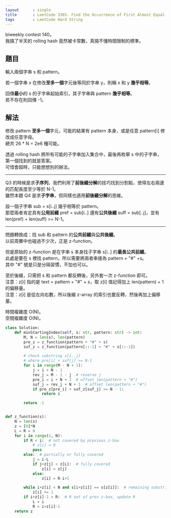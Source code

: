 ```yaml
---
layout      : single
title       : LeetCode 3303. Find the Occurrence of First Almost Equal Substring
tags        : LeetCode Hard String
---
```

biweekly contest 140。  
我搞了半天的 rolling hash 竟然被卡常數，真搞不懂時間限制的標準。  

## 題目

輸入兩個字串 s 和 pattern。  

若一個字串 x 在修改**至多一個**字元後等同於字串 y，則稱 x 和 y **幾乎相等**。  

回傳**最小**的 s 的子字串起始索引，其子字串與 pattern **幾乎相等**。  
若不存在則回傳 -1。  

## 解法

修改 pattern **至多一個**字元，可能的結果有 pattern 本身，或是任意 pattern[i] 修改成任意字母。  
總共 26 \* N = 2e6 種可能。  

透過 rolling hash 將所有可能的子字串加入集合中，最後再枚舉 s 中的子字串，第一個找到的就是答案。  
可惜會超時，只能想想別的辦法。  

---

Q3 的時候是求**子序列**，我們利用了**前後綴分解**的技巧找到分割點，使得左右兩邊的匹配長度至少等於 N-1。  
雖然本題 Q4 是求**子字串**，但同樣也適用**前後綴分解**的思維。  

設一個子字串 sub = s[i..j] 幾乎相等於 pattern。  
那麼兩者肯定具有**公用前綴** pref = sub[i..] 還有**公共後綴** suff = sub[..j]，並有 len(pref) + len(suff) >= N-1。  

---

問題轉換成：找 sub 和 pattern 的**公共前綴**與**公共後綴**。  
以前周賽中也碰過不少次，正是 z-function。  

但是原始的 z-function 是在字串 s 本身找子字串 s[i..] 的**最長公共前綴**。  
此處是要在 s 裡找 pattern，所以需要將兩者串接為 pattern + "#" +s。  
其中 "#" 號是只是分隔習慣，不加也可以。  

至於後綴，只需把 s 和 pattern 都反轉後，另外套一次 z-function 即可。  
注意：z[i] 指的是 text = pattern + "#" + s，取 z[i] 值記得加上 len(pattern) + 1 的偏移量。  
注意：z[i] 是從左向右數，所以後綴 z-array 的索引也要反轉，然後再加上偏移量。  

時間複雜度 O(N)。  
空間複雜度 O(N)。  

```python
class Solution:
    def minStartingIndex(self, s: str, pattern: str) -> int:
        M, N = len(s), len(pattern)
        pre_z = z_function(pattern + "#" + s)
        suf_z = z_function(pattern[::-1] + "#" + s[::-1])

        # check substring s[i..j]
        # where pre[i] + suf[j] >= N-1
        for i in range(M - N + 1):
            j = i + N - 1
            rev_j = M - 1 - j  # reverse j
            pre_i = i + N + 1  # offset len(pattern + "#")
            suf_j = rev_j + N + 1  # offset len(pattern + "#")
            if pre_z[pre_i] + suf_z[suf_j] >= N - 1:
                return i

        return -1


def z_function(s):
    N = len(s)
    z = [0]*N
    L = R = 0
    for i in range(1, N):
        if R < i:  # not covered by previous z-box
            # z[i] = 0
            pass
        else:  # partially or fully covered
            j = i-L
            if j+z[j] < z[L]:  # fully covered
                z[i] = z[j]
            else:
                z[i] = R-i+1

        while i+z[i] < N and s[i+z[i]] == s[z[i]]:  # remaining substring
            z[i] += 1
        if i+z[i]-1 > R:  # R out of prev z-box, update R
            L = i
            R = i+z[i]-1
    return z
```
